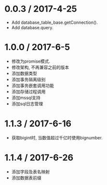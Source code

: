 
0.0.3 / 2017-4-25
==================
  - Add database_table_base.getConnection().
  - Add database.query.

1.0.0 / 2017-6-5
==================
  - 修改为promise模式.
  - 修改架构, 不再兼容之前的版本
  - 添加数据类型
  - 添加事务隔离级别
  - 添加事务嵌套调用功能
  - 添加存储过程调用
  - 添加mssql支持
  - 添加sql日志管理

1.1.3 / 2017-6-16
==================
  - 获取bigint时, 当数值超过千亿时使用bignumber.

1.1.4 / 2017-6-26
==================
  - 添加字段及表名映射
  - 添加数据表前缀